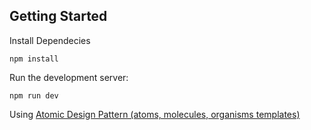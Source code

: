 ## Getting Started

Install Dependecies

```
npm install
```

Run the development server:

```
npm run dev
```

Using [Atomic Design Pattern (atoms, molecules, organisms templates)](https://medium.com/@janelle.wg/atomic-design-pattern-how-to-structure-your-react-application-2bb4d9ca5f97)
